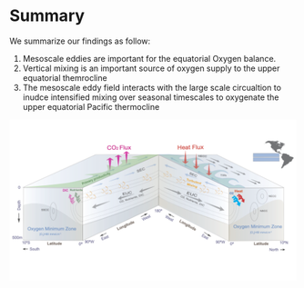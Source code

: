 # Summary

We summarize our findings as follow:
1. Mesoscale eddies are important for the equatorial Oxygen balance. 
2. Vertical mixing is an important source of oxygen supply to the upper equatorial themrocline
3. The mesoscale eddy field interacts with the large scale circualtion to inudce intensified mixing over seasonal timescales to oxygenate the upper equatorial Pacific thermocline

![oxygen drivers](mechanisms.png)


```{tableofcontents}
```

